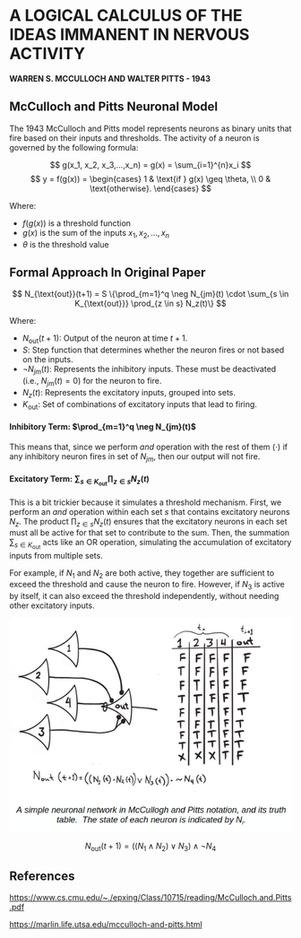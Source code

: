 # A LOGICAL CALCULUS OF THE IDEAS IMMANENT IN NERVOUS ACTIVITY

**WARREN S. MCCULLOCH AND WALTER PITTS - 1943**

## McCulloch and Pitts Neuronal Model

The 1943 McCulloch and Pitts model represents neurons as binary units that fire based on their inputs and thresholds. The activity of a neuron is governed by the following formula:

$$
g(x_1, x_2, x_3,...,x_n) = g(x) = \sum_{i=1}^{n}x_i 
$$
$$
y = f(g(x)) = 
\begin{cases} 
1 & \text{if } g(x) \geq \theta, \\
0 & \text{otherwise}.
\end{cases}
$$

Where:
- $f(g(x))$ is a threshold function
- $g(x)$ is the sum of the inputs $x_1,x_2,…,x_n$
- $\theta$ is the threshold value


## Formal Approach In Original Paper 

$$
N_{\text{out}}(t+1) = S \{\prod_{m=1}^q \neg N_{jm}(t) \cdot \sum_{s \in K_{\text{out}}} \prod_{z \in s} N_z(t)\}
$$

Where:

- $N_{\text{out}}(t+1)$: Output of the neuron at time $t+1$.
- $S$: Step function that determines whether the neuron fires or not based on the inputs.
- $\neg N_{jm}(t)$: Represents the inhibitory inputs. These must be deactivated (i.e., $N_{jm}(t) = 0$) for the neuron to fire.
- $N_z(t)$: Represents the excitatory inputs, grouped into sets. 
- $K_{\text{out}}$: Set of combinations of excitatory inputs that lead to firing.



#### Inhibitory Term: $\prod_{m=1}^q \neg N_{jm}(t)$

This means that, since we perform $and$ operation with the rest of them $(\cdot)$ if any inhibitory neuron fires in set of $N_{jm}$, then our output will not fire.

#### Excitatory Term: $\sum_{s \in K_{\text{out}}} \prod_{z \in s} N_z(t)$ 

This is a bit trickier because it simulates a threshold mechanism. First, we perform an $and$ operation within each set $s$ that contains excitatory neurons $N_z$. The product $\prod_{z \in s} N_z(t)$ ensures that the excitatory neurons in each set must all be active for that set to contribute to the sum. Then, the summation $\sum_{s \in K_{\text{out}}}$ acts like an OR operation, simulating the accumulation of excitatory inputs from multiple sets.

For example, if $N_1$ and $N_2$ are both active, they together are sufficient to exceed the threshold and cause the neuron to fire. However, if $N_3$ is active by itself, it can also exceed the threshold independently, without needing other excitatory inputs. 

<p align="center">
  <img src="./media/example.png">
</p>

$$
N_{\text{out}}(t+1) = ( (N_1 \land N_2) \lor N_3 ) \land \neg N_4
$$


## References

https://www.cs.cmu.edu/~./epxing/Class/10715/reading/McCulloch.and.Pitts.pdf

https://marlin.life.utsa.edu/mcculloch-and-pitts.html

<script
  src="https://cdn.mathjax.org/mathjax/latest/MathJax.js?config=TeX-AMS-MML_HTMLorMML"
  type="text/javascript">
</script>

